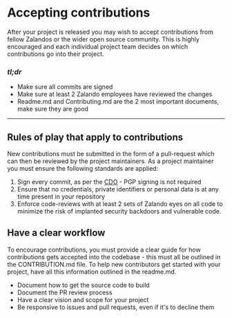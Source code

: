# Accepting contributions

After your project is released you may wish to accept contributions from fellow Zalandos or the
wider open source community. This is highly encouraged and each individual project
team decides on which contributions go into their project.

### _tl;dr_

* Make sure all commits are signed
* Make sure at least 2 Zalando employees have reviewed the changes
* Readme.md and Contributing.md are the 2 most important documents, make sure they are good

---

## Rules of play that apply to contributions

New contributions must be submitted in the form of a pull-request which can then be reviewed by the project maintainers. As a project maintainer you must ensure the following standards are applied:

1.  Sign every commit, as per the [CDO](https://developercertificate.org/) - PGP signing is not required
2.  Ensure that no credentials, private identifiers or personal data is at any time present in your repository
3.  Enforce code-reviews with at least 2 sets of Zalando eyes on all code to minimize the risk of implanted security backdoors and vulnerable code.

## Have a clear workflow

To encourage contributions, you must provide a clear guide for how contributions gets accepted into the codebase - this must all be outlined in the CONTRIBUTION.md file. To help new contributors get started with your project, have all this information outlined in the readme.md.

* Document how to get the source code to build
* Document the PR review process
* Have a clear vision and scope for your project
* Be responsive to issues and pull requests, even if it's to decline them
